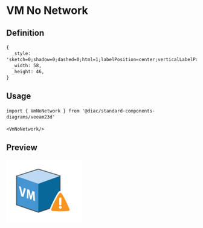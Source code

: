 # VM No Network

## Definition

```
{
  _style: 'sketch=0;shadow=0;dashed=0;html=1;labelPosition=center;verticalLabelPosition=bottom;verticalAlign=top;align=center;outlineConnect=0;shape=mxgraph.veeam.3d.vm_no_network;',
  _width: 58,
  _height: 46,
}
```

## Usage

```
import { VmNoNetwork } from '@diac/standard-components-diagrams/veeam23d'

<VmNoNetwork/>
```

## Preview

<img src="./vm-no-network.png" width="200"/>
